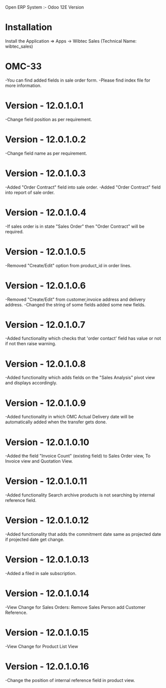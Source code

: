Open ERP System :- Odoo 12E Version 

Installation 
============
Install the Application => Apps -> Wibtec Sales (Technical Name: wibtec_sales)


OMC-33
====================
-You can find added fields in sale order form.
-Please find index file for more information.

Version - 12.0.1.0.1
======================
-Change field position as per requirement.

Version - 12.0.1.0.2
======================
-Change field name as per requirement.

Version - 12.0.1.0.3
=======================
-Added "Order Contract" field into sale order.
-Added "Order Contract" field into report of sale order.

Version - 12.0.1.0.4
=====================
-If sales order is in state "Sales Order" then "Order Contract" will be required.

Version - 12.0.1.0.5
===========================
-Removed "Create/Edit" option from product_id in order lines.

Version - 12.0.1.0.6
=========================
-Removed "Create/Edit" from customer,invoice address and delivery address.
-Changed the string of some fields added some new fields.

Version - 12.0.1.0.7
====================
-Added functionality which checks that 'order contact' field has value or not if not then raise warning.

Version - 12.0.1.0.8
======================
-Added functionality which adds fields on the "Sales Analysis" pivot view and displays accordingly.

Version - 12.0.1.0.9
======================
-Added functionality in which OMC Actual Delivery date will be automatically added when the transfer gets done.

Version - 12.0.1.0.10
=====================
-Added the field "Invoice Count" (existing field) to Sales Order view, To Invoice view and Quotation View.

Version - 12.0.1.0.11
=====================
-Added functionality Search archive products is not searching by internal reference field.

Version - 12.0.1.0.12
=====================
-Added functionality that adds the commitment date same as projected date if projected date get change.

Version - 12.0.1.0.13
======================
-Added a filed in sale subscription.

Version - 12.0.1.0.14
======================
-View Change for Sales Orders: Remove Sales Person add Customer Reference.

Version - 12.0.1.0.15
======================
-View Change for Product List View

Version - 12.0.1.0.16
======================
-Change the position of internal reference field in product view.